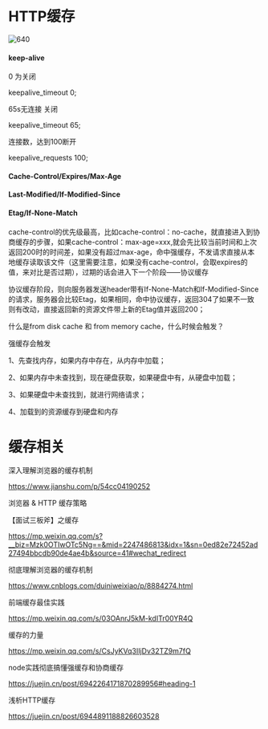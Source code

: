 # HTTP缓存





![640](https://i.loli.net/2021/06/11/plxXEtBUG7w6Sdj.png)









#### keep-alive

0 为关闭

keepalive_timeout 0;

65s无连接 关闭

keepalive_timeout 65;

连接数，达到100断开

keepalive_requests 100;



#### Cache-Control/Expires/Max-Age



#### Last-Modified/If-Modified-Since



#### Etag/If-None-Match



cache-control的优先级最高，比如cache-control：no-cache，就直接进入到协商缓存的步骤，如果cache-control：max-age=xxx,就会先比较当前时间和上次返回200时的时间差，如果没有超过max-age，命中强缓存，不发请求直接从本地缓存读取该文件（这里需要注意，如果没有cache-control，会取expires的值，来对比是否过期），过期的话会进入下一个阶段——协议缓存

协议缓存阶段，则向服务器发送header带有If-None-Match和If-Modified-Since的请求，服务器会比较Etag，如果相同，命中协议缓存，返回304了如果不一致则有改动，直接返回新的资源文件带上新的Etag值并返回200；







什么是from disk cache 和 from memory cache，什么时候会触发？

强缓存会触发

1、先查找内存，如果内存中存在，从内存中加载；

2、如果内存中未查找到，现在硬盘获取，如果硬盘中有，从硬盘中加载；

3、如果硬盘中未查找到，就进行网络请求；

4、加载到的资源缓存到硬盘和内存





# 缓存相关



深入理解浏览器的缓存机制

https://www.jianshu.com/p/54cc04190252



浏览器 & HTTP 缓存策略



【面试三板斧】之缓存

https://mp.weixin.qq.com/s?__biz=Mzk0OTIwOTc5Ng==&mid=2247486813&idx=1&sn=0ed82e72452ad27494bbcdb90de4ae4b&source=41#wechat_redirect



彻底理解浏览器的缓存机制

https://www.cnblogs.com/duiniweixiao/p/8884274.html




前端缓存最佳实践

https://mp.weixin.qq.com/s/03OAnrJ5kM-kdITr00YR4Q



缓存的力量

https://mp.weixin.qq.com/s/CsJyKVq3IIjDv32TZ9m7fQ



node实践彻底搞懂强缓存和协商缓存

https://juejin.cn/post/6942264171870289956#heading-1



浅析HTTP缓存

https://juejin.cn/post/6944891188826603528